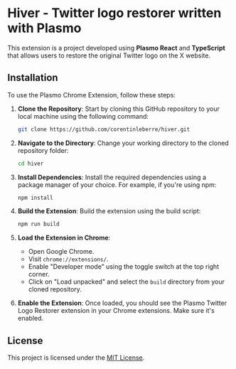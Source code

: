 # Hiver - Twitter logo restorer written with Plasmo

This extension is a project developed using **Plasmo React** and **TypeScript** that allows users to restore the original Twitter logo on the X website.

## Installation

To use the Plasmo Chrome Extension, follow these steps:

1. **Clone the Repository**: Start by cloning this GitHub repository to your local machine using the following command:

   ```bash
   git clone https://github.com/corentinleberre/hiver.git
   ```

2. **Navigate to the Directory**: Change your working directory to the cloned repository folder:

   ```bash
   cd hiver
   ```

3. **Install Dependencies**: Install the required dependencies using a package manager of your choice. For example, if you're using npm:

   ```bash
   npm install
   ```

4. **Build the Extension**: Build the extension using the build script:

   ```bash
   npm run build
   ```

5. **Load the Extension in Chrome**:

   - Open Google Chrome.
   - Visit `chrome://extensions/`.
   - Enable "Developer mode" using the toggle switch at the top right corner.
   - Click on "Load unpacked" and select the `build` directory from your cloned repository.

6. **Enable the Extension**: Once loaded, you should see the Plasmo Twitter Logo Restorer extension in your Chrome extensions. Make sure it's enabled.

## License

This project is licensed under the [MIT License](LICENSE).
